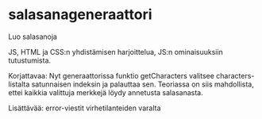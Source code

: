 # salasanageneraattori
Luo salasanoja


JS, HTML ja CSS:n yhdistämisen harjoittelua, JS:n ominaisuuksiin tutustumista.

Korjattavaa: Nyt generaattorissa funktio getCharacters valitsee characters-listalta satunnaisen indeksin ja palauttaa sen. Teoriassa on siis mahdollista, ettei kaikkia valittuja merkkejä löydy annetusta salasanasta.

Lisättävää: error-viestit virhetilanteiden varalta
